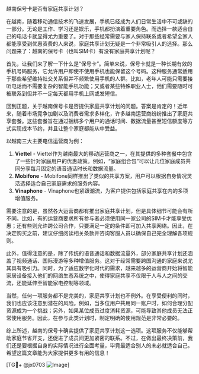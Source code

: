越南保号卡是否有家庭共享计划？

在越南，随着移动通信技术的飞速发展，手机已经成为人们日常生活中不可或缺的一部分。无论是工作、学习还是娱乐，手机都扮演着重要角色。而选择一款适合自己的电话卡就显得尤为重要了。对于那些经常需要与家人保持联系或者希望全家人都能享受到优惠资费的人来说，家庭共享计划无疑是一个非常吸引人的选择。那么问题来了：越南的保号卡（也叫SIM卡）有没有家庭共享计划呢？

首先，让我们来了解一下什么是“保号卡”。简单来说，保号卡就是一种长期有效的手机号码服务，它允许用户即使不使用手机也能保留这个号码。这种服务通常适用于那些希望维持社交关系但并不频繁使用手机的人群。比如，老年人可能只需要接听电话而不需要复杂的智能手机功能；又或者某些特殊职业人士，他们需要随时可被联系到但并不一定每天都用手机上网或发短信。

回到正题，关于越南保号卡是否提供家庭共享计划的问题。答案是肯定的！近年来，随着市场竞争加剧以及消费者需求多样化，许多越南运营商纷纷推出了家庭共享套餐。这些套餐旨在通过捆绑多个用户的通话时间、数据流量甚至短信额度等方式实现成本节约，并且让整个家庭都能从中受益。

以越南三大主要电信运营商为例：
1. **Viettel** - Viettel作为越南最大的移动运营商之一，在其提供的多种套餐中包含了一些针对家庭用户的优惠政策。例如，“家庭组合包”可以让几位家庭成员共同分享每月固定的语音通话时长和数据流量。
2. **Mobifone** - Mobifone同样推出了类似的共享方案，用户可以根据自身情况灵活选择适合自己家庭需求的服务内容。
3. **Vinaphone** - Vinaphone也紧跟潮流，为客户提供包括家庭共享在内的多项增值服务。

需要注意的是，虽然各大运营商都有推出家庭共享计划，但是具体细节可能会有所不同。比如，有的运营商要求所有参与者必须使用同一家公司的SIM卡才能享受优惠；还有些则允许跨公司合作，只要满足一定的条件即可加入共享网络。因此，在决定购买之前，建议仔细阅读相关条款并咨询客服人员以确保自己完全理解各项规则。

此外，值得注意的是，除了传统的语音通话和数据流量外，部分家庭共享计划还涵盖了视频通话、国际漫游等多种增值服务。这对于经常需要跨国沟通的家庭来说尤其具有吸引力。同时，为了适应数字化时代的需求，越来越多的运营商开始将智能家居设备接入他们的网络生态系统之中，使得家庭共享不仅限于人与人之间的交流，还能延伸至智能家电控制等领域。

当然，任何一项服务都不是完美的，家庭共享计划也不例外。在享受便利的同时，我们也应该注意到潜在的风险。例如，当多位用户共用同一账户时，如何合理分配资源成为一个挑战；另外，如果某位成员过度消耗资源，可能导致其他成员无法正常使用服务。因此，在参与此类计划时，制定明确的使用规范是非常必要的。

综上所述，越南的保号卡确实提供了家庭共享计划这一选项。这项服务不仅能够帮助家庭节省开支，还促进了成员间更加紧密的联系。不过，在做出最终决策前，我们还是要根据自身的实际情况进行全面考量，毕竟最适合别人的未必就适合自己。希望这篇文章能为大家提供更多有用的信息！

[TG💪+ @jx0703 ![Image](https://github.com/user-attachments/assets/dbca1d08-cadb-493c-b0ec-ad6f7a83f270)]
